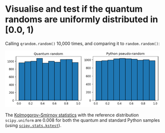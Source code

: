 # Visualise and test if the quantum randoms are uniformly distributed in [0.0, 1)

Calling `qrandom.random()` 10,000 times, and comparing it to `random.random()`:

![Random](./random.png)

The [Kolmogorov–Smirnov statistics][kstest] with the reference distribution
`scipy.uniform` are 0.008 for both the quantum and standard Python samples
(using [`scipy.stats.kstest`][scipy-kstest]).

[kstest]: https://en.wikipedia.org/wiki/Kolmogorov%E2%80%93Smirnov_test
[scipy-kstest]: https://docs.scipy.org/doc/scipy/reference/generated/scipy.stats.kstest.html
